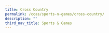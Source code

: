 ```yaml
---
title: Cross Country
permalink: /ccas/sports-n-games/cross-country/
description: ""
third_nav_title: Sports & Games
---
```

